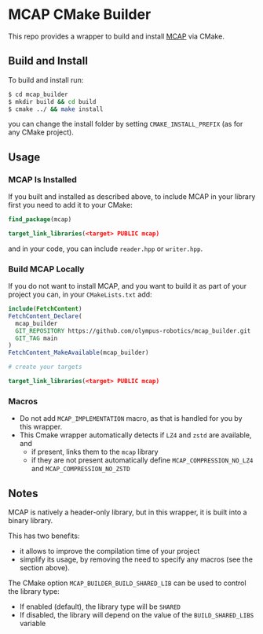 # MCAP CMake Builder

This repo provides a wrapper to build and install [MCAP](https://github.com/foxglove/mcap) via CMake.

## Build and Install

To build and install run:
```bash
$ cd mcap_builder
$ mkdir build && cd build
$ cmake ../ && make install
```
you can change the install folder by setting `CMAKE_INSTALL_PREFIX` (as for any CMake project).

## Usage
### MCAP Is Installed
If you built and installed as described above, to include MCAP in your library first you need to add it to your CMake:
```cmake
find_package(mcap)

target_link_libraries(<target> PUBLIC mcap)
```

and in your code, you can include `reader.hpp` or `writer.hpp`. 

### Build MCAP Locally
If you do not want to install MCAP, and you want to build it as part of your project you can, in your `CMakeLists.txt` add:
```cmake
include(FetchContent)
FetchContent_Declare(
  mcap_builder
  GIT_REPOSITORY https://github.com/olympus-robotics/mcap_builder.git
  GIT_TAG main
)
FetchContent_MakeAvailable(mcap_builder)

# create your targets

target_link_libraries(<target> PUBLIC mcap)
```

### Macros
* Do not add `MCAP_IMPLEMENTATION` macro, as that is handled for you by this wrapper.
* This Cmake wrapper automatically detects if `LZ4` and `zstd` are available, and
  * if present, links them to the `mcap` library
  * if they are not present automatically define `MCAP_COMPRESSION_NO_LZ4` and `MCAP_COMPRESSION_NO_ZSTD` 

## Notes
MCAP is natively a header-only library, but in this wrapper, it is built into a binary library. 

This has two benefits:
* it allows to improve the compilation time of your project
* simplify its usage, by removing the need to specify any macros (see the section above).

The CMake option `MCAP_BUILDER_BUILD_SHARED_LIB` can be used to control the library type:

* If enabled (default), the library type will be `SHARED`
* If disabled, the library will depend on the value of the `BUILD_SHARED_LIBS` variable
